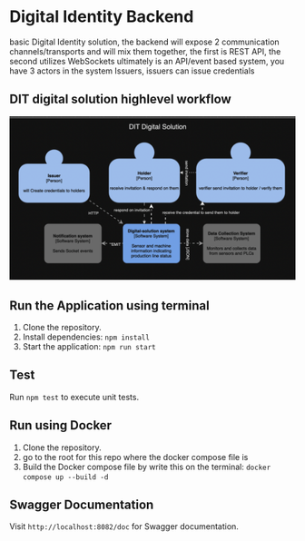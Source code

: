 # Digital Identity Backend
basic Digital Identity solution, the backend will expose 2 communication channels/transports and will mix them together, the first is REST API, the second utilizes WebSockets ultimately is an API/event based system, you have 3 actors in the system
Issuers, issuers can issue credentials

## DIT digital solution highlevel workflow
![DIT workflow](./assets/digital-workflow-highlevel.png)

## Run the Application using terminal
1. Clone the repository.
2. Install dependencies: `npm install`
3. Start the application: `npm run start`

## Test
Run `npm test` to execute unit tests.

## Run using Docker
1. Clone the repository.
2. go to the root for this repo where the docker compose file is
3. Build the Docker compose file by write this on the terminal: `docker compose up --build -d`

## Swagger Documentation
Visit `http://localhost:8082/doc` for Swagger documentation.
